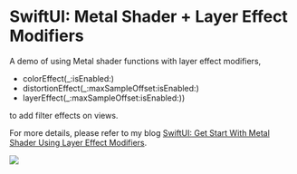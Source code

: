 
# SwiftUI: Metal Shader + Layer Effect Modifiers


A demo of using Metal shader functions with layer effect modifiers, 

- colorEffect(_:isEnabled:)
- distortionEffect(_:maxSampleOffset:isEnabled:)
- layerEffect(_:maxSampleOffset:isEnabled:))

to add filter effects on views.

For more details, please refer to my blog [SwiftUI: Get Start With Metal Shader Using Layer Effect Modifiers](https://medium.com/@itsuki.enjoy/swiftui-get-start-with-metal-shader-using-layer-effect-modifiers-239df1a8ab96).

![](./demo.gif)
